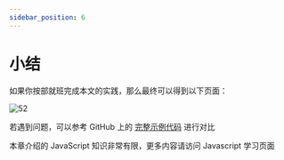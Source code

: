 ```yaml
---
sidebar_position: 6
---
```


# 小结

如果你按部就班完成本文的实践，那么最终可以得到以下页面：

![52](	https://development-guides-1258936571.cos.ap-chengdu.myqcloud.com/web/guides/completebeginners/52.png)

若遇到问题，可以参考 GitHub 上的 [完整示例代码](https://github.com/roy-tian/learning-area/tree/master/extras/getting-started-web/beginner-html-site-scripted) 进行对比

本章介绍的 JavaScript 知识非常有限，更多内容请访问 Javascript 学习页面